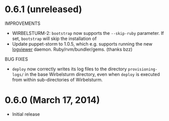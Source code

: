 # 0.6.1 (unreleased)

IMPROVEMENTS

* WIRBELSTURM-2: `bootstrap` now supports the `--skip-ruby` parameter.  If set, `bootstrap` will skip the installation of
* Update puppet-storm to 1.0.5, which e.g. supports running the new
  [logviewer](http://storm.incubator.apache.org/2013/12/08/storm090-released.html) daemon.
  Ruby/rvm/bundler/gems. (thanks bzz)

BUG FIXES

* `deploy` now correctly writes its log files to the directory `provisioning-logs/` in the base Wirbelsturm directory,
  even when `deploy` is executed from within sub-directories of Wirbelsturm.


# 0.6.0 (March 17, 2014)

* Initial release
